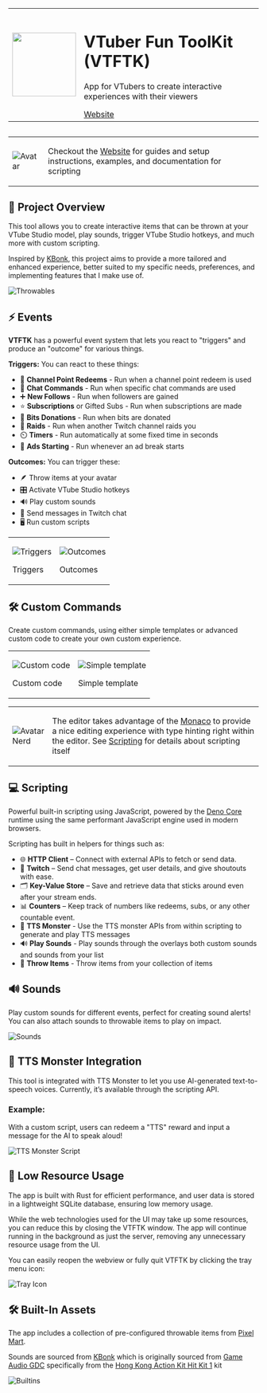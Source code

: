 <table>
<tr>
<td><img src="./app-icon.png" width="128px" height="auto" > 
</td>
<td>
<h1>VTuber Fun ToolKit (VTFTK)</h1>
<p>App for VTubers to create interactive experiences with their viewers</p>
<a href="https://vtftk.pages.dev/" target="_blank">Website</a>
</td>
</tr>
</table>

##

<table>
<tr>
<td>

![Avatar](./docs/avatar/avatar-64x64.png)

</td>
<td>

Checkout the [Website](https://vtftk.pages.dev/) for guides and setup instructions, examples, and documentation for scripting

</td>
</tr>
</table>

## 🎯 Project Overview

This tool allows you to create interactive items that can be thrown at your VTube Studio model, play sounds, trigger VTube Studio hotkeys, and much more with custom scripting. 

Inspired by [KBonk](https://github.com/typeou/karasubonk), this project aims to provide a more tailored and enhanced experience, better suited to my specific needs, preferences, and implementing features that I make use of.

![Throwables](./docs/content/throwables.png)

## ⚡ Events

**VTFTK** has a powerful event system that lets you react to "triggers" and produce an "outcome" for various things.

**Triggers:** You can react to these things:  
- 🎉 **Channel Point Redeems** - Run when a channel point redeem is used
- 💬 **Chat Commands** - Run when specific chat commands are used
- ➕ **New Follows** - Run when followers are gained
- ⭐ **Subscriptions** or Gifted Subs - Run when subscriptions are made
- 💎 **Bits Donations** - Run when bits are donated
- 🚀 **Raids** - Run when another Twitch channel raids you
- ⏲️ **Timers** - Run automatically at some fixed time in seconds
- 📢 **Ads Starting** - Run whenever an ad break starts 

**Outcomes:** You can trigger these:  
- 🪶 Throw items at your avatar  
- 🎛️ Activate VTube Studio hotkeys  
- 🔊 Play custom sounds  
- 💬 Send messages in Twitch chat  
- 🖥️ Run custom scripts 

<table>
<tr>
<td>

![Triggers](./docs/content/event-triggers.png)

Triggers

</td>
<td>

![Outcomes](./docs/content/event-outcomes.png)    

Outcomes

</td>
</tr>
</table>


## 🛠️ Custom Commands

Create custom commands, using either simple templates or advanced 
custom code to create your own custom experience.

<table>
<tr>
<td>

![Custom code](./docs/content/command-code.png)  

Custom code

</td>
<td>

![Simple template](./docs/content/command-template.png)

Simple template

</td>
</tr>
</table>



<table>
<tr>
<td>

![Avatar Nerd](./docs/avatar/avatarNerd-64x64.png) 

</td>
<td>

The editor takes advantage of the [Monaco](https://microsoft.github.io/monaco-editor/) to provide a nice editing experience with type hinting right within the editor. See [Scripting](#scripting) for details about scripting itself

</td>
</tr>
</table>

## 💻 Scripting

Powerful built-in scripting using JavaScript, powered by the [Deno Core](https://github.com/denoland/deno_core) runtime using the same performant JavaScript engine used in modern browsers.

Scripting has built in helpers for things such as:

- 🌐 **HTTP Client** – Connect with external APIs to fetch or send data.
- 🎥 **Twitch** – Send chat messages, get user details, and give shoutouts with ease.
- 🗂️ **Key-Value Store** – Save and retrieve data that sticks around even after your stream ends.
- 📊 **Counters** – Keep track of numbers like redeems, subs, or any other countable event.
- 🤖 **TTS Monster** - Use the TTS monster APIs from within scripting to generate and play TTS messages
- 🔊 **Play Sounds** - Play sounds through the overlays both custom sounds and sounds from your list
- 🎯 **Throw Items** - Throw items from your collection of items

## 🔊 Sounds

Play custom sounds for different events, perfect for creating sound alerts! You can also attach sounds to throwable items to play on impact.

![Sounds](./docs/content/sounds.png)

## 🤖 TTS Monster Integration

This tool is integrated with TTS Monster to let you use AI-generated text-to-speech voices. Currently, it’s available through the scripting API.

### Example:
With a custom script, users can redeem a "TTS" reward and input a message for the AI to speak aloud!    

![TTS Monster Script](./docs/content/tts-monster.png)

## 🧠 Low Resource Usage
The app is built with Rust for efficient performance, and user data is stored in a lightweight SQLite database, ensuring low memory usage.

While the web technologies used for the UI may take up some resources, you can reduce this by closing the VTFTK window. The app will continue running in the background as just the server, removing any unnecessary resource usage from the UI.

You can easily reopen the webview or fully quit VTFTK by clicking the tray menu icon: 

![Tray Icon](./docs/tray-icon.png)

## 🛠️ Built-In Assets

The app includes a collection of pre-configured throwable items from [Pixel Mart](https://ghostpixxells.itch.io/pixel-mart).

Sounds are sourced from [KBonk](https://github.com/typeou/karasubonk) which is originally sourced from [Game Audio GDC](https://sonniss.com/gameaudiogdc) specifically from the [Hong Kong Action Kit Hit Kit 1](http://www.sonniss.com/sound-effects/hong-kong-action-kit-hit-kit-1/) kit

![Builtins](./docs/content/throwables.png)

